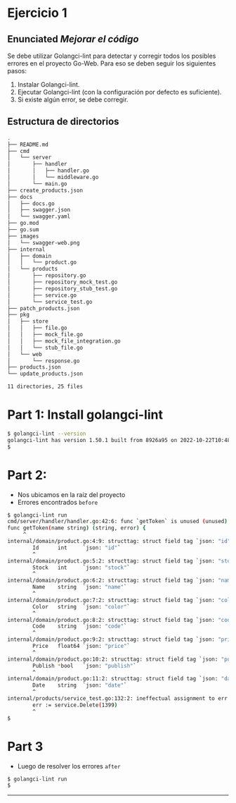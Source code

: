 # Ejercicio 1

## Enunciated *_Mejorar el código_*

Se debe utilizar Golangci-lint para detectar y corregir todos los posibles errores en el proyecto Go-Web. Para eso se deben seguir los siguientes pasos:

1. Instalar Golangci-lint.
2. Ejecutar Golangci-lint (con la configuración por defecto es suficiente).
3. Si existe algún error, se debe corregir. 

## Estructura de directorios

```bash
.
├── README.md
├── cmd
│   └── server
│       ├── handler
│       │   ├── handler.go
│       │   └── middleware.go
│       └── main.go
├── create_products.json
├── docs
│   ├── docs.go
│   ├── swagger.json
│   └── swagger.yaml
├── go.mod
├── go.sum
├── images
│   └── swagger-web.png
├── internal
│   ├── domain
│   │   └── product.go
│   └── products
│       ├── repository.go
│       ├── repository_mock_test.go
│       ├── repository_stub_test.go
│       ├── service.go
│       └── service_test.go
├── patch_products.json
├── pkg
│   ├── store
│   │   ├── file.go
│   │   ├── mock_file.go
│   │   ├── mock_file_integration.go
│   │   └── stub_file.go
│   └── web
│       └── response.go
├── products.json
└── update_products.json

11 directories, 25 files
```

# Part 1: Install golangci-lint

```bash
$ golangci-lint --version
golangci-lint has version 1.50.1 built from 8926a95 on 2022-10-22T10:48:48Z
$
```

# Part 2:

* Nos ubicamos en la raíz del proyecto
* Errores encontrados `before`

```bash
$ golangci-lint run
cmd/server/handler/handler.go:42:6: func `getToken` is unused (unused)
func getToken(name string) (string, error) {
     ^
internal/domain/product.go:4:9: structtag: struct field tag `json: "id"` not compatible with reflect.StructTag.Get: bad syntax for struct tag value (govet)
        Id      int     `json: "id"`
        ^
internal/domain/product.go:5:2: structtag: struct field tag `json: "stock"` not compatible with reflect.StructTag.Get: bad syntax for struct tag value (govet)
        Stock   int     `json: "stock"`
        ^
internal/domain/product.go:6:2: structtag: struct field tag `json: "name"` not compatible with reflect.StructTag.Get: bad syntax for struct tag value (govet)
        Name    string  `json: "name"`
        ^
internal/domain/product.go:7:2: structtag: struct field tag `json: "color"` not compatible with reflect.StructTag.Get: bad syntax for struct tag value (govet)
        Color   string  `json: "color"`
        ^
internal/domain/product.go:8:2: structtag: struct field tag `json: "code"` not compatible with reflect.StructTag.Get: bad syntax for struct tag value (govet)
        Code    string  `json: "code"`
        ^
internal/domain/product.go:9:2: structtag: struct field tag `json: "price"` not compatible with reflect.StructTag.Get: bad syntax for struct tag value (govet)
        Price   float64 `json: "price"`
        ^
internal/domain/product.go:10:2: structtag: struct field tag `json: "publish"` not compatible with reflect.StructTag.Get: bad syntax for struct tag value (govet)
        Publish *bool   `json: "publish"`
        ^
internal/domain/product.go:11:2: structtag: struct field tag `json: "date"` not compatible with reflect.StructTag.Get: bad syntax for struct tag value (govet)
        Date    string  `json: "date"`
        ^
internal/products/service_test.go:132:2: ineffectual assignment to err (ineffassign)
        err := service.Delete(1399)
        ^
$
```

# Part 3

* Luego de resolver los errores `after`

```bash
$ golangci-lint run
$
```

---

